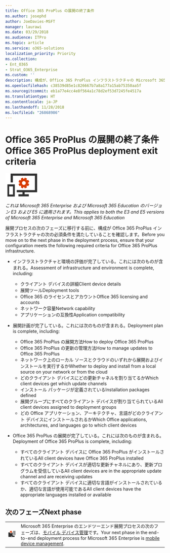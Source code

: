 ```yaml
---
title: Office 365 ProPlus の展開の終了条件
ms.author: josephd
author: JoeDavies-MSFT
manager: laurawi
ms.date: 03/29/2018
ms.audience: ITPro
ms.topic: article
ms.service: o365-solutions
localization_priority: Priority
ms.collection:
- Ent_O365
- Strat_O365_Enterprise
ms.custom: ''
description: 構成が、Office 365 ProPlus インフラストラクチャの Microsoft 365 Enterprise の終了条件を満たしていることを確認します。
ms.openlocfilehash: c38539d85e1c826667b7a8a177a15ab75350aa5f
ms.sourcegitcommit: eb1a77e4cc4e8f564a1c78d2ef53d7245fe4517a
ms.translationtype: HT
ms.contentlocale: ja-JP
ms.lasthandoff: 11/28/2018
ms.locfileid: "26868986"
---
```

# <a name="office-365-proplus-deployment-exit-criteria"></a><span data-ttu-id="0c91d-103">Office 365 ProPlus の展開の終了条件</span><span class="sxs-lookup"><span data-stu-id="0c91d-103">Office 365 ProPlus deployment exit criteria</span></span>

![](./media/deploy-foundation-infrastructure/O365proplus_icon-small.png)

<span data-ttu-id="0c91d-104">*これは Microsoft 365 Enterprise および Microsoft 365 Education のバージョン E3 および E5 に適用されます。*</span><span class="sxs-lookup"><span data-stu-id="0c91d-104">*This applies to both the E3 and E5 versions of Microsoft 365 Enterprise and Microsoft 365 Education*</span></span>

<span data-ttu-id="0c91d-105">展開プロセスの次のフェーズに移行する前に、構成が Office 365 ProPlus インフラストラクチャの次の必須条件を満たしていることを確認します。</span><span class="sxs-lookup"><span data-stu-id="0c91d-105">Before you move on to the next phase in the deployment process, ensure that your configuration meets the following required criteria for Office 365 ProPlus infrastructure.</span></span>

- <span data-ttu-id="0c91d-106">インフラストラクチャと環境の評価が完了している。これには次のものが含まれる。</span><span class="sxs-lookup"><span data-stu-id="0c91d-106">Assessment of infrastructure and environment is complete, including:</span></span>

    - <span data-ttu-id="0c91d-107">クライアント デバイスの詳細</span><span class="sxs-lookup"><span data-stu-id="0c91d-107">Client device details</span></span>
    - <span data-ttu-id="0c91d-108">展開ツール</span><span class="sxs-lookup"><span data-stu-id="0c91d-108">Deployment tools</span></span>
    - <span data-ttu-id="0c91d-109">Office 365 のライセンスとアカウント</span><span class="sxs-lookup"><span data-stu-id="0c91d-109">Office 365 licensing and accounts</span></span>
    - <span data-ttu-id="0c91d-110">ネットワーク容量</span><span class="sxs-lookup"><span data-stu-id="0c91d-110">Network capability</span></span>
    - <span data-ttu-id="0c91d-111">アプリケーションの互換性</span><span class="sxs-lookup"><span data-stu-id="0c91d-111">Application compatibility</span></span>

- <span data-ttu-id="0c91d-112">展開計画が完了している。これには次のものが含まれる。</span><span class="sxs-lookup"><span data-stu-id="0c91d-112">Deployment plan is complete, including:</span></span>

    - <span data-ttu-id="0c91d-113">Office 365 ProPlus の展開方法</span><span class="sxs-lookup"><span data-stu-id="0c91d-113">How to deploy Office 365 ProPlus</span></span>
    - <span data-ttu-id="0c91d-114">Office 365 ProPlus の更新の管理方法</span><span class="sxs-lookup"><span data-stu-id="0c91d-114">How to manage updates to Office 365 ProPlus</span></span>
    - <span data-ttu-id="0c91d-115">ネットワーク上のローカル ソースとクラウドのいずれから展開およびインストールを実行するか</span><span class="sxs-lookup"><span data-stu-id="0c91d-115">Whether to deploy and install from a local source on your network or from the cloud</span></span>
    - <span data-ttu-id="0c91d-116">どのクライアント デバイスにどの更新チャネルを割り当てるか</span><span class="sxs-lookup"><span data-stu-id="0c91d-116">Which client devices get which update channels</span></span>
    - <span data-ttu-id="0c91d-117">インストール パッケージが定義されている</span><span class="sxs-lookup"><span data-stu-id="0c91d-117">Installation packages defined</span></span>
    - <span data-ttu-id="0c91d-118">展開グループにすべてのクライアント デバイスが割り当てられている</span><span class="sxs-lookup"><span data-stu-id="0c91d-118">All client devices assigned to deployment groups</span></span>
    - <span data-ttu-id="0c91d-119">どの Office アプリケーション、アーキテクチャ、言語がどのクライアント デバイスにインストールされるか</span><span class="sxs-lookup"><span data-stu-id="0c91d-119">Which Office applications, architectures, and languages go to which client devices</span></span>

- <span data-ttu-id="0c91d-120">Office 365 ProPlus の展開が完了している。これには次のものが含まれる。</span><span class="sxs-lookup"><span data-stu-id="0c91d-120">Deployment of Office 365 ProPlus is complete, including:</span></span>

    - <span data-ttu-id="0c91d-121">すべてのクライアント デバイスに Office 365 ProPlus がインストールされている</span><span class="sxs-lookup"><span data-stu-id="0c91d-121">All client devices have Office 365 ProPlus installed</span></span>
    - <span data-ttu-id="0c91d-122">すべてのクライアント デバイスが適切な更新チャネルにあり、更新プログラムを受信している</span><span class="sxs-lookup"><span data-stu-id="0c91d-122">All client devices are in the appropriate update channel and are receiving updates</span></span>
    - <span data-ttu-id="0c91d-123">すべてのクライアント デバイスに適切な言語がインストールされているか、適切な言語が使用可能である</span><span class="sxs-lookup"><span data-stu-id="0c91d-123">All client devices have the appropriate languages installed or available</span></span>

## <a name="next-phase"></a><span data-ttu-id="0c91d-124">次のフェーズ</span><span class="sxs-lookup"><span data-stu-id="0c91d-124">Next phase</span></span> 


|||
|:-------|:-----|
|![](./media/deploy-foundation-infrastructure/mobiledevicemgmt_icon-small.png)| <span data-ttu-id="0c91d-125">Microsoft 365 Enterprise のエンドツーエンド展開プロセスの次のフェーズは、[モバイル デバイス管理](mobility-infrastructure.md)です。</span><span class="sxs-lookup"><span data-stu-id="0c91d-125">Your next phase in the end-to-end deployment process for Microsoft 365 Enterprise is [mobile device management](mobility-infrastructure.md).</span></span> |

